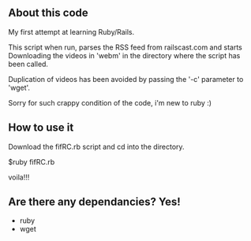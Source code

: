 ## About this code ##
My first attempt at learning Ruby/Rails.

This script when run, parses the RSS feed from railscast.com
and starts Downloading the videos in 'webm' in the directory where
the script has been called. 

Duplication of videos has been avoided by passing the '-c' parameter
to 'wget'.

Sorry for such crappy condition of the code, i'm new to ruby :)

## How to use it ##

Download the fifRC.rb script and cd into the directory.

$ruby fifRC.rb

voila!!!

## Are there any dependancies? Yes! ##
* ruby
* wget
